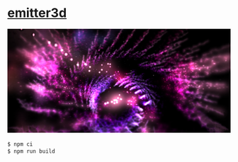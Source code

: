 # [emitter3d](https://yubrot.github.io/emitter3d/)

![](./screenshots/stardust.png)

    $ npm ci
    $ npm run build

